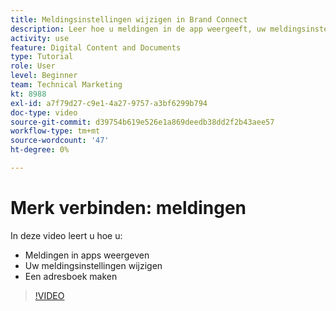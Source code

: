 ```yaml
---
title: Meldingsinstellingen wijzigen in Brand Connect
description: Leer hoe u meldingen in de app weergeeft, uw meldingsinstellingen wijzigt en een adresboek maakt in Brand Connect van [!UICONTROL Workfront DAM].
activity: use
feature: Digital Content and Documents
type: Tutorial
role: User
level: Beginner
team: Technical Marketing
kt: 8988
exl-id: a7f79d27-c9e1-4a27-9757-a3bf6299b794
doc-type: video
source-git-commit: d39754b619e526e1a869deedb38dd2f2b43aee57
workflow-type: tm+mt
source-wordcount: '47'
ht-degree: 0%

---
```


# Merk verbinden: meldingen

In deze video leert u hoe u:

* Meldingen in apps weergeven
* Uw meldingsinstellingen wijzigen
* Een adresboek maken

>[!VIDEO](https://video.tv.adobe.com/v/335250/?quality=12)
